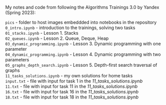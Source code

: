 My notes and code from following the Algorithms Trainings 3.0 by Yandex (Spring 2023):  
  
`pics` - folder to host images embeddded into notebooks in the repository  
`0_intro.ipynb` - introduction to the trainings, solving two tasks  
`01_stacks.ipynb` - Lesson 1. Stacks  
`02_queues.ipynb` - Lesson 2. Queue, Deque, Heap   
`03_dynamic_programming.ipynb` - Lesson 3. Dynamic programming with one parameter    
`04_dynamic_programming.ipynb` - Lesson 4. Dynamic programming with two parameters    
`05_graphs_depth_search.ipynb` - Lesson 5. Depth-first search traversal of graphs  
`11_tasks_solutions.ipynb` - my own solutions for home tasks   
`input.txt` - file with input for task 1 in the *11_tasks_solutions.ipynb*   
`11.txt` - file with input for task 11 in the *11_tasks_solutions.ipynb*    
`16.txt` - file with input for task 16 in the *11_tasks_solutions.ipynb*    
`18.txt` - file with input for task 18 in the *11_tasks_solutions.ipynb*    
